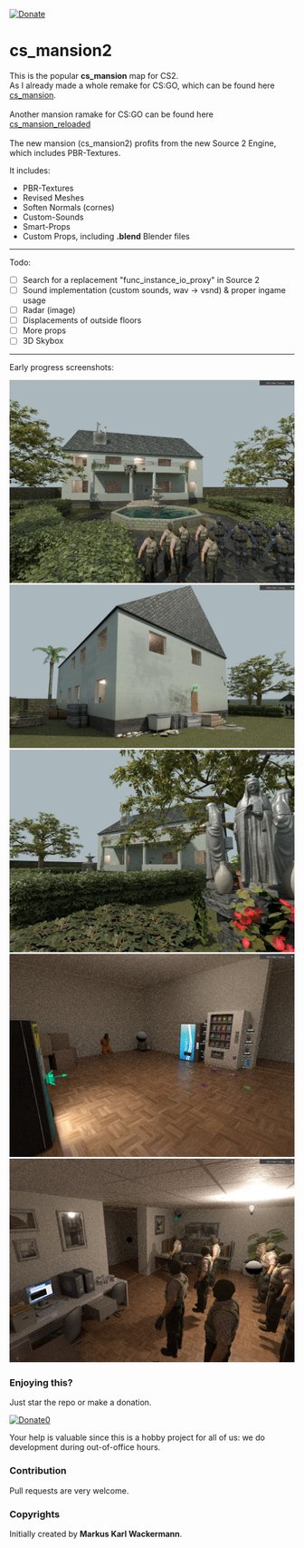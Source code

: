 [![Donate](https://img.shields.io/badge/Donate-PayPal-green.svg)](https://www.paypal.com/cgi-bin/webscr?cmd=_s-xclick&hosted_button_id=35WE5NU48AUMA&source=url)

cs_mansion2
===========

This is the popular **cs_mansion** map for CS2.<br/>
As I already made a whole remake for CS:GO, which can be found here [cs_mansion](https://steamcommunity.com/sharedfiles/filedetails/?id=127079570).<br/>
<br/>
Another mansion ramake for CS:GO can be found here [cs_mansion_reloaded](https://steamcommunity.com/sharedfiles/filedetails/?id=269972467)<br/>
<br/>
The new mansion (cs_mansion2) profits from the new Source 2 Engine, which includes PBR-Textures.

It includes:

- PBR-Textures
- Revised Meshes
- Soften Normals (cornes)
- Custom-Sounds
- Smart-Props
- Custom Props, including **.blend** Blender files

---

Todo:

- [ ] Search for a replacement "func_instance_io_proxy" in Source 2
- [ ] Sound implementation (custom sounds, wav -> vsnd) & proper ingame usage
- [ ] Radar (image)
- [ ] Displacements of outside floors
- [ ] More props
- [ ] 3D Skybox

---

Early progress screenshots:

![](screenshots/0.jpg)
![](screenshots/1.jpg)
![](screenshots/2.jpg)
![](screenshots/3.jpg)
![](screenshots/4.jpg)

### Enjoying this?
Just star the repo or make a donation.

[![Donate0](https://img.shields.io/badge/Donate-PayPal-green.svg)](https://www.paypal.com/cgi-bin/webscr?cmd=_s-xclick&hosted_button_id=35WE5NU48AUMA&source=url)

Your help is valuable since this is a hobby project for all of us: we do development during out-of-office hours.

### Contribution
Pull requests are very welcome.
### Copyrights
Initially created by **Markus Karl Wackermann**.